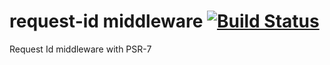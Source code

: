 # request-id middleware [![Build Status](https://travis-ci.org/php-middleware/request-id.svg?branch=master)](https://travis-ci.org/php-middleware/request-id)

Request Id middleware with PSR-7
